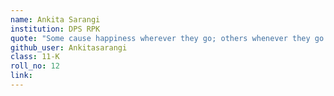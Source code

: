 ```yaml
---
name: Ankita Sarangi
institution: DPS RPK
quote: "Some cause happiness wherever they go; others whenever they go." -Oscar Wilde
github_user: Ankitasarangi
class: 11-K
roll_no: 12
link: 
---
```

